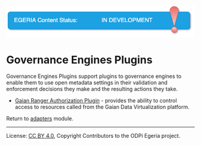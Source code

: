 <!-- SPDX-License-Identifier: Apache-2.0 -->
<!-- Copyright Contributors to the ODPi Egeria project. -->

![InDev](../../../open-metadata-publication/website/images/egeria-content-status-in-development.png#pagewidth)

# Governance Engines Plugins

Governance Engines Plugins support plugins to governance engines
to enable them to use open metadata settings in their validation
and enforcement decisions they make and the resulting actions they take.

* [Gaian Ranger Authorization Plugin](gaian-ranger-plugin) - provides the ability to
  control access to resources called from the Gaian Data Virtualization platform.

Return to [adapters](..) module.
 
 ----
 License: [CC BY 4.0](https://creativecommons.org/licenses/by/4.0/),
 Copyright Contributors to the ODPi Egeria project.